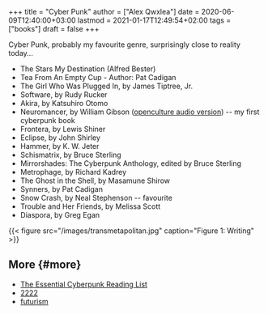 +++
title = "Cyber Punk"
author = ["Alex Qwxlea"]
date = 2020-06-09T12:40:00+03:00
lastmod = 2021-01-17T12:49:54+02:00
tags = ["books"]
draft = false
+++

Cyber Punk, probably my favourite genre, surprisingly close to reality today...

-   The Stars My Destination (Alfred Bester)
-   Tea From An Empty Cup - Author: Pat Cadigan
-   The Girl Who Was Plugged In, by James Tiptree, Jr.
-   Software, by Rudy Rucker
-   Akira, by Katsuhiro Otomo
-   Neuromancer, by William Gibson ([openculture audio version](http://www.openculture.com/2015/07/william-gibsons-seminal-cyperpunk-novel-neuromancer-dramatized-for-radio-2002.html)) -- my first cyberpunk book
-   Frontera, by Lewis Shiner
-   Eclipse, by John Shirley
-   Hammer, by K. W. Jeter
-   Schismatrix, by Bruce Sterling
-   Mirrorshades: The Cyberpunk Anthology, edited by Bruce Sterling
-   Metrophage, by Richard Kadrey
-   The Ghost in the Shell, by Masamune Shirow
-   Synners, by Pat Cadigan
-   Snow Crash, by Neal Stephenson -- favourite
-   Trouble and Her Friends, by Melissa Scott
-   Diaspora, by Greg Egan

<a id="org4020c3e"></a>

{{< figure src="/images/transmetapolitan.jpg" caption="Figure 1: Writing" >}}


## More {#more}

-   [The Essential Cyberpunk Reading List](<https://io9.gizmodo.com/the-essential-cyberpunk-reading-list-1714180001>)
-   [2222](<https://best-sci-fi-books.com/23-best-cyberpunk-books/amp/>)
-   [futurism](<https://futurism.media/must-read-cyberpunk-books>)
